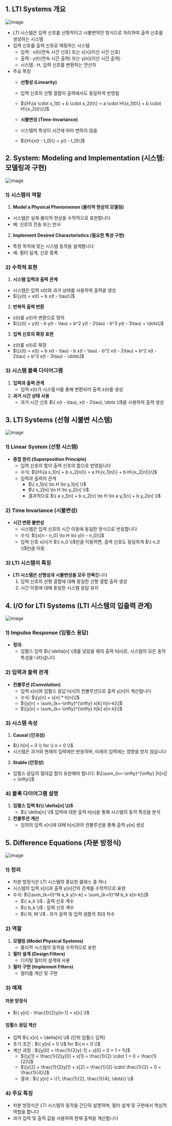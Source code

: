 ## 1. LTI Systems 개요
![image](https://github.com/user-attachments/assets/e1c73a3f-5d6f-41e5-9739-f51dcf45af4f)

- LTI 시스템은 입력 신호를 선형적이고 시불변적인 방식으로 처리하여 출력 신호를 생성하는 시스템
- 입력 신호를 출력 신호로 매핑하는 시스템
  - 입력 : x(t)(연속 시간 신호) 또는 x[n](이산 시간 신호)
  - 출력 : y(t)(연속 시간 출력) 또는 y[n](이산 시간 출력)
  - 시스템 : H, 입력 신호를 변환하는 연산자
- 주요 특징
  - **선형성 (Linearity)**
   - 입력 신호의 선형 결합이 출력에서도 동일하게 반영됨
   - $\[H\{a \cdot x_1(t) + b \cdot x_2(t)\} = a \cdot H\{x_1(t)\} + b \cdot H\{x_2(t)\}\]$

  - **시불변성 (Time-Invariance)**
   - 시스템의 특성이 시간에 따라 변하지 않음
   - $\[H\{x(t - t_0)\} = y(t - t_0)\]$

## 2. System: Modeling and Implementation (시스템: 모델링과 구현)

![image](https://github.com/user-attachments/assets/dfdc4d07-cbbd-4b19-b25e-ae6d69e82b60)

### 1) 시스템의 역할
1. **Model a Physical Phenomenon (물리적 현상의 모델링)**  
  - 시스템은 실제 물리적 현상을 수학적으로 표현합니다
  - 예: 신호의 전송 또는 반사

2. **Implement Desired Characteristics (필요한 특성 구현)**  
  - 특정 목적에 맞는 시스템 동작을 설계합니다
  - 예: 필터 설계, 신호 증폭

### 2) 수학적 표현
1. **시스템 입력과 출력 관계**
  - 시스템은 입력 x(t)와 과거 상태를 사용하여 출력을 생성
  - $\[y(t) = x(t) + b x(t - \tau)\]$

2. **반복적 출력 변환**
  - z(t)를 y(t)의 변환으로 정의
  - $\[z(t) = y(t) - b y(t - \tau) + b^2 y(t - 2\tau) - b^3 y(t - 3\tau) + \dots\]$

3. **입력 신호의 확장 표현**
  - z(t)를 x(t)로 확장
  - $\[z(t) = x(t) + b x(t - \tau) - b x(t - \tau) - b^2 x(t - 2\tau) + b^2 x(t - 2\tau) + b^3 x(t - 3\tau) - \dots\]$

### 3) 시스템 블록 다이어그램
1. **입력과 출력 관계**
   - 입력 x(t)가 시스템 H를 통해 변환되어 출력 z(t)를 생성
2. **과거 시간 상태 사용**
   - 과거 시간 신호 $\( x(t - \tau), x(t - 2\tau), \dots \)$을 사용하여 출력 생성

## 3. LTI Systems (선형 시불변 시스템)

![image](https://github.com/user-attachments/assets/412af773-f5e0-4c7d-95aa-7b71a308ab43)

### 1) Linear System (선형 시스템)
- **중첩 원리 (Superposition Principle)**
  - 입력 신호의 합이 출력 신호의 합으로 반영됩니다
  - 수식: $\[H\{a x_1[n] + b x_2[n]\} = a H\{x_1[n]\} + b H\{x_2[n]\}\]$
  - 입력과 출력의 관계
    - $\( x_1[n] \to H \to y_1[n] \)$
    - $\( x_2[n] \to H \to y_2[n] \)$
    - 결과적으로 $\( a x_1[n] + b x_2[n] \to H \to a y_1[n] + b y_2[n] \)$

### 2) Time Invariance (시불변성)
- **시간 변환 불변성**
  - 시스템은 입력 신호의 시간 이동에 동일한 방식으로 반응합니다
  - 수식: $\[x[n - n_0] \to H \to y[n - n_0]\]$
  - 입력 신호 x[n]가 $\( n_0 \)$만큼 이동하면, 출력 신호도 동일하게 $\( n_0 \)$만큼 이동

### 3) LTI 시스템의 특징
- **LTI 시스템은 선형성과 시불변성을 모두 만족**합니다
  1. 입력 신호의 선형 결합에 대해 동일한 선형 결합 출력 생성
  2. 시간 이동에 대해 동일한 시스템 응답 유지


## 4. I/O for LTI Systems (LTI 시스템의 입출력 관계)

![image](https://github.com/user-attachments/assets/2391b2bf-3164-4639-8fe3-02e00c612cc1)

### 1) Impulse Response (임펄스 응답)
- **정의**:
  - 임펄스 입력 $\( \delta[n] \)$를 넣었을 때의 출력 h[n]로, 시스템의 모든 동작 특성을 나타냅니다

### 2) 입력과 출력 관계
- **컨볼루션 (Convolution)**
  - 입력 x[n]와 임펄스 응답 h[n]의 컨볼루션으로 출력 y[n]이 계산됩니다
  - 수식: $\[y[n] = x[n] * h[n]\]$
  - $\[y[n] = \sum_{k=-\infty}^{\infty} x[k] h[n-k]\]$
  - $\[y[n] = \sum_{k=-\infty}^{\infty} h[k] x[n-k]\]$

### 3) 시스템 속성
1. **Causal (인과성)**
  - $\( h[n] = 0 \) for \( n < 0 \)$
  - 시스템은 과거와 현재의 입력에만 반응하며, 미래의 입력에는 영향을 받지 않습니다

2. **Stable (안정성)**
  - 임펄스 응답의 절대값 합이 유한해야 합니다: $\[\sum_{n=-\infty}^{\infty} |h[n]| < \infty\]$

### 4) 블록 다이어그램 설명
1. **임펄스 입력 $(\( \delta[n] \))$**
   - $\( \delta[n] \)$ 입력에 대한 출력 h[n]을 통해 시스템의 동작 특성을 분석
2. **컨볼루션 계산**
   - 임의의 입력 x[n]에 대해 h[n]과의 컨볼루션을 통해 출력 y[n] 생성

## 5. Difference Equations (차분 방정식)

![image](https://github.com/user-attachments/assets/af906bf7-0cec-4045-acad-5b35860edd6d)

### 1) 정의
- 차분 방정식은 LTI 시스템의 중요한 클래스 중 하나
- 시스템의 입력 x[n]과 출력 y[n]간의 관계를 수학적으로 표현
- 수식: $\[\sum_{k=0}^N a_k y[n-k] = \sum_{k=0}^M b_k x[n-k]\]$
  - $\( a_k \)$ : 출력 신호 계수
  - $\( b_k \)$ : 입력 신호 계수
  - $\( N, M \)$ : 과거 출력 및 입력 샘플의 최대 차수

### 2) 역할
1. **모델링 (Model Physical Systems)**
   - 물리적 시스템의 동작을 수학적으로 표현
2. **필터 설계 (Design Filters)**
   - 디지털 필터의 설계에 사용
3. **필터 구현 (Implement Filters)**
   - 필터를 계산 및 구현

### 3) 예제

#### 차분 방정식
- $\( y[n] - \frac{1}{2}y[n-1] = x[n] \)$

#### 임펄스 응답 계산
- 입력 $\( x[n] = \delta[n] \)$ (단위 임펄스 입력)
- 초기 조건 : $\( y[n] = 0 \)$ for $\( n < 0 \)$
- 계산 과정 : $\[y[0] = \frac{1}{2}y[-1] + x[0] = 0 + 1 = 1\]$ 
  - $\[y[1] = \frac{1}{2}y[0] + x[1] = \frac{1}{2} \cdot 1 + 0 = \frac{1}{2}\]$
  - $\[y[2] = \frac{1}{2}y[1] + x[2] = \frac{1}{2} \cdot \frac{1}{2} + 0 = \frac{1}{4}\]$
  - 결과 : $\( y[n] = \{1, \frac{1}{2}, \frac{1}{4}, \dots\} \)$

### 4) 주요 특징
- 차분 방정식은 LTI 시스템의 동작을 간단히 설명하며, 필터 설계 및 구현에서 핵심적 역할을 합니다
- 과거 입력 및 출력 값을 사용하여 현재 출력을 계산합니다
